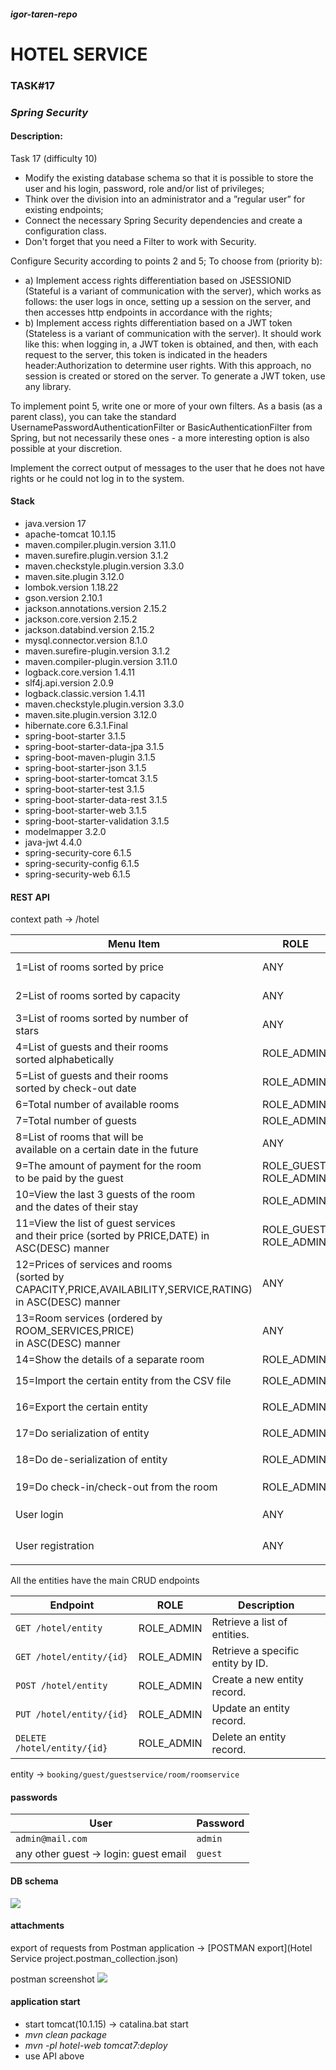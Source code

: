 #### _igor-taren-repo_

# HOTEL SERVICE

### TASK#17

### _Spring Security_

#### Description:

Task 17 (difficulty 10)

- Modify the existing database schema so that it is possible to store the user and his login, password, role and/or list
  of privileges;
- Think over the division into an administrator and a ”regular user” for existing endpoints;
- Connect the necessary Spring Security dependencies and create a configuration class.
- Don't forget that you need a Filter to work with Security.

Configure Security according to points 2 and 5;
To choose from (priority b):

- a) Implement access rights differentiation based on JSESSIONID (Stateful is a variant of communication with the
  server), which works as follows: the user logs in once, setting up a session on the server,
  and then accesses http endpoints in accordance with the rights;
- b) Implement access rights differentiation based on a JWT token (Stateless is a variant of communication with the
  server).
  It should work like this: when logging in, a JWT token is obtained, and then, with each request to the server,
  this token is indicated in the headers header:Authorization to determine user rights. With this approach,
  no session is created or stored on the server. To generate a JWT token, use any library.

To implement point 5, write one or more of your own filters. As a basis (as a parent class), you can take the standard
UsernamePasswordAuthenticationFilter or BasicAuthenticationFilter from Spring, but not necessarily these ones -
a more interesting option is also possible at your discretion.

Implement the correct output of messages to the user that he does not have rights or he could not log in to the system.

#### Stack

- java.version 17
- apache-tomcat 10.1.15
- maven.compiler.plugin.version 3.11.0
- maven.surefire.plugin.version 3.1.2
- maven.checkstyle.plugin.version 3.3.0
- maven.site.plugin 3.12.0
- lombok.version 1.18.22
- gson.version 2.10.1
- jackson.annotations.version 2.15.2
- jackson.core.version 2.15.2
- jackson.databind.version 2.15.2
- mysql.connector.version 8.1.0
- maven.surefire-plugin.version 3.1.2
- maven.compiler-plugin.version 3.11.0
- logback.core.version 1.4.11
- slf4j.api.version 2.0.9
- logback.classic.version 1.4.11
- maven.checkstyle.plugin.version 3.3.0
- maven.site.plugin.version 3.12.0
- hibernate.core 6.3.1.Final
- spring-boot-starter 3.1.5
- spring-boot-starter-data-jpa 3.1.5
- spring-boot-maven-plugin 3.1.5
- spring-boot-starter-json 3.1.5
- spring-boot-starter-tomcat 3.1.5
- spring-boot-starter-test 3.1.5
- spring-boot-starter-data-rest 3.1.5
- spring-boot-starter-web 3.1.5
- spring-boot-starter-validation 3.1.5
- modelmapper 3.2.0
- java-jwt 4.4.0
- spring-security-core 6.1.5
- spring-security-config 6.1.5
- spring-security-web 6.1.5

#### REST API

context path -> /hotel

| Menu Item                                                                                                            | ROLE                   | Endpoint                                                                                                                                 | Description                                                                         |
|----------------------------------------------------------------------------------------------------------------------|------------------------|------------------------------------------------------------------------------------------------------------------------------------------|-------------------------------------------------------------------------------------|
| 1=List of rooms sorted by price                                                                                      | ANY                    | `GET /hotel/api/any/rooms/sort?getOnlyAvailable={par1}&sortBy=PRICE&sortOrder={par2}`                                                    | {par1}: `true/false`<br/>{par2}: `ASC/DESC`                                         |
| 2=List of rooms sorted by capacity                                                                                   | ANY                    | `GET /hotel/api/any/rooms/sort?getOnlyAvailable={par1}&sortBy=CAPACITY&sortOrder={par2}`                                                 | {par1}: `true/false`<br/>{par2}: `ASC/DESC`                                         |
| 3=List of rooms sorted by number of <br/>stars                                                                       | ANY                    | `GET /hotel/api/any/rooms/sort?getOnlyAvailable={par1}&sortBy=RATING&sortOrder={par2}`                                                   | {par1}: `true/false`<br/>{par2}: `ASC/DESC`                                         |
| 4=List of guests and their rooms <br/>sorted alphabetically                                                          | ROLE_ADMIN             | `GET /hotel/api/admin/guests/rooms/alphabet`                                                                                             |                                                                                     |
| 5=List of guests and their rooms <br/>sorted by check-out date                                                       | ROLE_ADMIN             | `GET /hotel/api/admin/guests/rooms/checkout`                                                                                             |                                                                                     |
| 6=Total number of available rooms                                                                                    | ROLE_ADMIN             | `GET /hotel/api/admin/rooms/available`                                                                                                   |                                                                                     |
| 7=Total number of guests                                                                                             | ROLE_ADMIN             | `GET /hotel/api/admin/guests/total`                                                                                                      |                                                                                     |
| 8=List of rooms that will be <br/>available on a certain date in the future                                          | ANY                    | `GET /hotel/api/any/rooms/{par1}`                                                                                                        | {par1}: date format `dd-MM-yyy`                                                     |
| 9=The amount of payment for the room <br/>to be paid by the guest                                                    | ROLE_GUEST, ROLE_ADMIN | `GET /hotel/api/guest/room/payment/byGuestId/{par1}`                                                                                     | {par1}: number `long` format                                                        |
| 10=View the last 3 guests of the room <br/>and the dates of their stay                                               | ROLE_ADMIN             | `GET /hotel/api/admin/last/guestAmount/{par1}/room/{par2}`                                                                               | {par1}: number `long` format <br/>{par2}: number `long` format                      |
| 11=View the list of guest services <br/>and their price (sorted by PRICE,DATE) in ASC(DESC) manner                   | ROLE_GUEST, ROLE_ADMIN | `GET /hotel/api/guest/guests/services?guestId={par1}&sortBy={par2}&sortOrder={par3}`                                                     | {par1}: number `long` format<br/>{par1}: `PRICE/DATE`<br/>{par3}: `ASC/DESC`        |
| 12=Prices of services and rooms <br/>(sorted by CAPACITY,PRICE,AVAILABILITY,SERVICE,RATING) <br/>in ASC(DESC) manner | ANY                    | `GET /hotel/api/any/rooms/prices?sortBy={par1}&sortOrder={par2}`                                                                         | {par1}: `CAPACITY/PRICE/AVAILABILITY/SERVICE/RATING`<br/>{par2}: `ASC/DESC`         |
| 13=Room services (ordered by ROOM_SERVICES,PRICE) <br/>in ASC(DESC) manner                                           | ANY                    | `GET /hotel/api/any/rooms/services?sortBy={par1}&sortOrder={par2}`                                                                       | {par1}: `ROOM_SERVICES/PRICE`<br/>{par2}: `ASC/DESC`                                |
| 14=Show the details of a separate room                                                                               | ROLE_ADMIN             | `GET /hotel/rooms/{par1}`                                                                                                                | {par1}: number `long` format                                                        |
| 15=Import the certain entity from the CSV file                                                                       | ROLE_ADMIN             | `GET /hotel/api/admin/csv/importing/{par1}`                                                                                              | {par1}: `BOOKING/GUEST/GUESTSERVICE/ROOM/ROOMSERVICE`                               |
| 16=Export the certain entity                                                                                         | ROLE_ADMIN             | `GET /hotel/api/admin/csv/exporting/{par1}`                                                                                              | {par1}: `BOOKING/GUEST/GUESTSERVICE/ROOM/ROOMSERVICE`                               |
| 17=Do serialization of entity                                                                                        | ROLE_ADMIN             | `GET /hotel/api/admin/serialization/{par1}`                                                                                              | {par1}: `BOOKING/GUEST/GUESTSERVICE/ROOM/ROOMSERVICE`                               |
| 18=Do de-serialization of entity                                                                                     | ROLE_ADMIN             | `GET /hotel/api/admin/deserialization/{par1}`                                                                                            | {par1}: `BOOKING/GUEST/GUESTSERVICE/ROOM/ROOMSERVICE`                               |
| 19=Do check-in/check-out from the room                                                                               | ROLE_ADMIN             | `GET /hotel/api/admin/rooms/operation/{par1}/{par2}`                                                                                     | {par1}: `checkin/checkout`<br/>{par2}: number `long` format                         |
| User login                                                                                                           | ANY                    | `POST /hotel/api/any/login` Request body: `{"login":{par1},"password":{par2}}`                                                           | {par1}:email, {par2}:password                                                       |
| User registration                                                                                                    | ANY                    | `POST /hotel/api/any/registration` Request body: `{"firstName":{par1},"lastName":{par2},"email":{par3},"password":{par4},"role":{par5}}` | {par1}:"firstName",{par2}:"lastName",{par3}:"email",{par4}:"password",{par5}:"role" |

All the entities have the main CRUD endpoints

| Endpoint                    | ROLE        | Description                       |
|-----------------------------|-------------|-----------------------------------|
| `GET /hotel/entity`         | ROLE_ADMIN  | Retrieve a list of entities.      |
| `GET /hotel/entity/{id}`    | ROLE_ADMIN  | Retrieve a specific entity by ID. |
| `POST /hotel/entity`        | ROLE_ADMIN  | Create a new entity record.       |
| `PUT /hotel/entity/{id}`    | ROLE_ADMIN  | Update an entity record.          |
| `DELETE /hotel/entity/{id}` | ROLE_ADMIN  | Delete an entity record.          |

entity -> `booking/guest/guestservice/room/roomservice`

#### passwords

| User                                  | Password   |
|---------------------------------------|------------|
| `admin@mail.com`                      | `admin`    | 
| any other guest -> login: guest email | `guest`    | 

#### DB schema

![](HOTEL_DB.png)

#### attachments

export of requests from Postman application -> [POSTMAN export](Hotel Service project.postman_collection.json)

postman screenshot
![](postman.png)

#### application start

- start tomcat(10.1.15) -> catalina.bat start
- _mvn clean package_
- _mvn -pl hotel-web tomcat7:deploy_
- use API above 